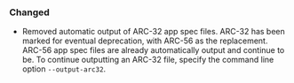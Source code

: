 ### Changed

- Removed automatic output of ARC-32 app spec files. 
  ARC-32 has been marked for eventual deprecation, with ARC-56 as the replacement. 
  ARC-56 app spec files are already automatically output and continue to be.
  To continue outputting an ARC-32 file, specify the command line option `--output-arc32`.
